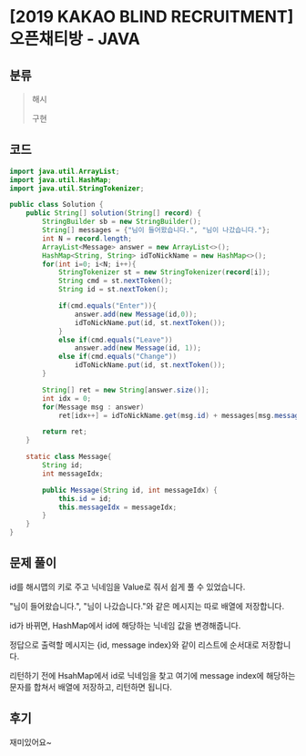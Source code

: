 # [2019 KAKAO BLIND RECRUITMENT] 오픈채티방 - JAVA

## 분류
> 해시
>
> 구현

## 코드
```java
import java.util.ArrayList;
import java.util.HashMap;
import java.util.StringTokenizer;

public class Solution {
    public String[] solution(String[] record) {
        StringBuilder sb = new StringBuilder();
        String[] messages = {"님이 들어왔습니다.", "님이 나갔습니다."};
        int N = record.length;
        ArrayList<Message> answer = new ArrayList<>();
        HashMap<String, String> idToNickName = new HashMap<>();
        for(int i=0; i<N; i++){
            StringTokenizer st = new StringTokenizer(record[i]);
            String cmd = st.nextToken();
            String id = st.nextToken();

            if(cmd.equals("Enter")){
                answer.add(new Message(id,0));
                idToNickName.put(id, st.nextToken());
            }
            else if(cmd.equals("Leave"))
                answer.add(new Message(id, 1));
            else if(cmd.equals("Change"))
                idToNickName.put(id, st.nextToken());
        }

        String[] ret = new String[answer.size()];
        int idx = 0;
        for(Message msg : answer)
            ret[idx++] = idToNickName.get(msg.id) + messages[msg.messageIdx];

        return ret;
    }

    static class Message{
        String id;
        int messageIdx;

        public Message(String id, int messageIdx) {
            this.id = id;
            this.messageIdx = messageIdx;
        }
    }
}
```

## 문제 풀이
id를 해시맵의 키로 주고 닉네임을 Value로 줘서 쉽게 풀 수 있었습니다.

"님이 들어왔습니다.", "님이 나갔습니다."와 같은 메시지는 따로 배열에 저장합니다.

id가 바뀌면, HashMap에서 id에 해당하는 닉네임 값을 변경해줍니다.

정답으로 출력할 메시지는 {id, message index}와 같이 리스트에 순서대로 저장합니다.

리턴하기 전에 HsahMap에서 id로 닉네임을 찾고 여기에 message index에 해당하는 문자를 합쳐서 배열에 저장하고, 리턴하면 됩니다.

## 후기
재미있어요~
